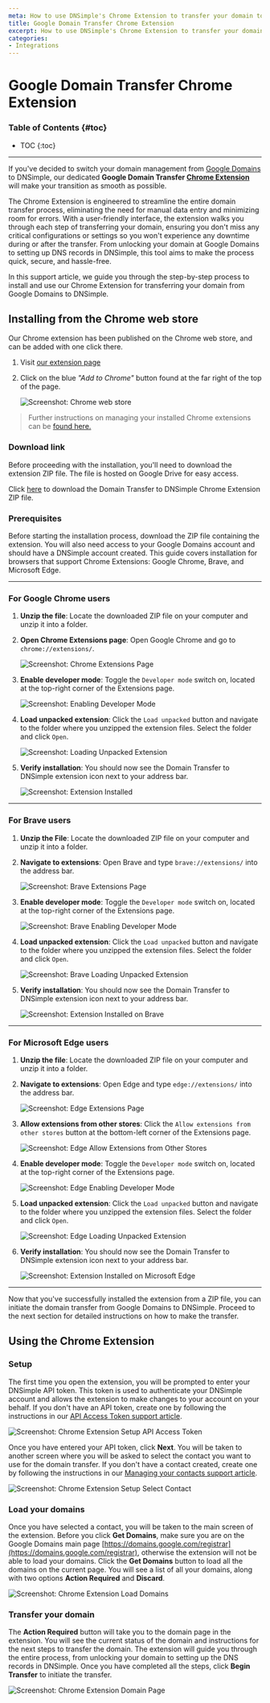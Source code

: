 ```yaml
---
meta: How to use DNSimple's Chrome Extension to transfer your domain to DNSimple from Google Domains
title: Google Domain Transfer Chrome Extension
excerpt: How to use DNSimple's Chrome Extension to transfer your domain to DNSimple from Google Domains
categories:
- Integrations
---
```


# Google Domain Transfer Chrome Extension

### Table of Contents {#toc}

* TOC
{:toc}

---

If you've decided to switch your domain management from [Google Domains](https://domains.google/) to DNSimple, our dedicated **Google Domain Transfer [Chrome Extension](https://developer.chrome.com/docs/extensions/)** will make your transition as smooth as possible.

The Chrome Extension is engineered to streamline the entire domain transfer process, eliminating the need for manual data entry and minimizing room for errors. With a user-friendly interface, the extension walks you through each step of transferring your domain, ensuring you don't miss any critical configurations or settings so you won't experience any downtime during or after the  transfer. From unlocking your domain at Google Domains to setting up DNS records in DNSimple, this tool aims to make the process quick, secure, and hassle-free.

In this support article, we guide you through the step-by-step process to install and use our Chrome Extension for transferring your domain from Google Domains to DNSimple.

## Installing from the Chrome web store

Our Chrome extension has been published on the Chrome web store, and can be added with one click there.

1. Visit [our extension page](https://chrome.google.com/webstore/detail/dnsimple-google-domains-t/djohmnmeoijhlanmjplmmchneojogapn)
2. Click on the blue _"Add to Chrome"_ button found at the far right of the top of the page.

   ![Screenshot: Chrome web store](/files/google-webstore-ext-install.png)

> Further instructions on managing your installed Chrome extensions can be [found here.](https://support.google.com/chrome_webstore/answer/2664769?hl=en)

### Download link

Before proceeding with the installation, you'll need to download the extension ZIP file. The file is hosted on Google Drive for easy access.

Click [here](https://drive.google.com/file/d/1HomqzFBmAGvvYgHvRJTqBxZ4T38gfYdO/view?usp=sharing) to download the Domain Transfer to DNSimple Chrome Extension ZIP file.

### Prerequisites

Before starting the installation process, download the ZIP file containing the extension. You will also need access to your Google Domains account and should have a DNSimple account created. This guide covers installation for browsers that support Chrome Extensions: Google Chrome, Brave, and Microsoft Edge.

---

### For Google Chrome users

1. **Unzip the file**: Locate the downloaded ZIP file on your computer and unzip it into a folder.

2. **Open Chrome Extensions page**: Open Google Chrome and go to `chrome://extensions/`.

    ![Screenshot: Chrome Extensions Page](/files/google-chrome-extensions-page.png)

3. **Enable developer mode**: Toggle the `Developer mode` switch on, located at the top-right corner of the Extensions page.

    ![Screenshot: Enabling Developer Mode](/files/google-chrome-extensions-page-dev-mode.png)

4. **Load unpacked extension**: Click the `Load unpacked` button and navigate to the folder where you unzipped the extension files. Select the folder and click `Open`.

    ![Screenshot: Loading Unpacked Extension](/files/google-chrome-load-unpacked-extension.png)

5. **Verify installation**: You should now see the Domain Transfer to DNSimple extension icon next to your address bar.

    ![Screenshot: Extension Installed](/files/google-chrome-extension-added.png)

---

### For Brave users

1. **Unzip the File**: Locate the downloaded ZIP file on your computer and unzip it into a folder.

2. **Navigate to extensions**: Open Brave and type `brave://extensions/` into the address bar.

    ![Screenshot: Brave Extensions Page](/files/brave-extensions-page.png)

3. **Enable developer mode**: Toggle the `Developer mode` switch on, located at the top-right corner of the Extensions page.

    ![Screenshot: Brave Enabling Developer Mode](/files/brave-extensions-page-dev-mode.png)

4. **Load unpacked extension**: Click the `Load unpacked` button and navigate to the folder where you unzipped the extension files. Select the folder and click `Open`.

    ![Screenshot: Brave Loading Unpacked Extension](/files/brave-load-unpacked-extension.png)

5. **Verify installation**: You should now see the Domain Transfer to DNSimple extension icon next to your address bar.

    ![Screenshot: Extension Installed on Brave](/files/brave-extension-added.png)

---

### For Microsoft Edge users

1. **Unzip the file**: Locate the downloaded ZIP file on your computer and unzip it into a folder.

2. **Navigate to extensions**: Open Edge and type `edge://extensions/` into the address bar.

    ![Screenshot: Edge Extensions Page](/files/edge-extensions-page.png)

3. **Allow extensions from other stores**: Click the `Allow extensions from other stores` button at the bottom-left corner of the Extensions page.

    ![Screenshot: Edge Allow Extensions from Other Stores](/files/edge-extensions-allow-extensions-from-other-stores.png)

4. **Enable developer mode**: Toggle the `Developer mode` switch on, located at the top-right corner of the Extensions page.

    ![Screenshot: Edge Enabling Developer Mode](/files/edge-extensions-page-dev-mode.png)

5. **Load unpacked extension**: Click the `Load unpacked` button and navigate to the folder where you unzipped the extension files. Select the folder and click `Open`.
   
    ![Screenshot: Edge Loading Unpacked Extension](/files/edge-load-unpacked-extension.png)

6. **Verify installation**: You should now see the Domain Transfer to DNSimple extension icon next to your address bar.

     ![Screenshot: Extension Installed on Microsoft Edge](/files/edge-extension-added.png)

---

Now that you've successfully installed the extension from a ZIP file, you can initiate the domain transfer from Google Domains to DNSimple. Proceed to the next section for detailed instructions on how to make the transfer.

## Using the Chrome Extension

### Setup

The first time you open the extension, you will be prompted to enter your DNSimple API token. This token is used to authenticate your DNSimple account and allows the extension to make changes to your account on your behalf. If you don't have an API token, create one by following the instructions in our [API Access Token support article](/articles/api-access-token).

![Screenshot: Chrome Extension Setup API Access Token](/files/chrome-extension-setup-api-token.png)

Once you have entered your API token, click **Next**. You will be taken to another screen where you will be asked to select the contact you want to use for the domain transfer. If you don't have a contact created, create one by following the instructions in our [Managing your contacts support article](/articles/contact-management/#creating-a-new-contact).

![Screenshot: Chrome Extension Setup Select Contact](/files/chrome-extension-setup-contact.png)

### Load your domains

Once you have selected a contact, you will be taken to the main screen of the extension. Before you click **Get Domains**, make sure you are on the Google Domains main page [https://domains.google.com/registrar](https://domains.google.com/registrar), otherwise the extension will not be able to load your domains. Click the **Get Domains** button to load all the domains on the current page. You will see a list of all your domains, along with two options **Action Required** and **Discard**.

![Screenshot: Chrome Extension Load Domains](/files/chrome-extension-load-domains.png)

### Transfer your domain

The **Action Required** button will take you to the domain page in the extension. You will see the current status of the domain and instructions for the next steps to transfer the domain. The extension will guide you through the entire process, from unlocking your domain to setting up the DNS records in DNSimple. Once you have completed all the steps, click **Begin Transfer** to initiate the transfer.

![Screenshot: Chrome Extension Domain Page](/files/chrome-extension-domain-page.png)
